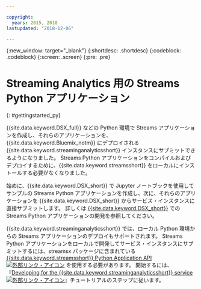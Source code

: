 ```yaml
---

copyright:
  years: 2015, 2018
lastupdated: "2018-12-06"

---
```


<!-- Attribute definitions -->
{:new_window: target="_blank"}
{:shortdesc: .shortdesc}
{:codeblock: .codeblock}
{:screen: .screen}
{:pre: .pre}

# Streaming Analytics 用の Streams Python アプリケーション
{: #gettingstarted_py}

{{site.data.keyword.DSX_full}} などの Python 環境で Streams アプリケーションを作成し、それらのアプリケーションを、{{site.data.keyword.Bluemix_notm}} にデプロイされる {{site.data.keyword.streaminganalyticsshort}} インスタンスにサブミットできるようになりました。 Streams Python アプリケーションをコンパイルおよびデプロイするために、{{site.data.keyword.streamsshort}} をローカルにインストールする必要がなくなりました。

始めに、{{site.data.keyword.DSX_short}} で Jupyter ノートブックを使用してサンプルの Streams Python アプリケーションを作成し、次に、それらのアプリケーションを {{site.data.keyword.DSX_short}} からサービス・インスタンスに直接サブミットします。 詳しくは [
{{site.data.keyword.DSX_short}}](/docs/services/StreamingAnalytics/t_develop_apps_python.html#t_develop_python_dsx) での Streams Python アプリケーションの開発を参照してください。

{{site.data.keyword.streaminganalyticsshort}} では、ローカル Python 環境からの Streams アプリケーションのデプロイもサポートされます。 Streams Python アプリケーションをローカルで開発してサービス・インスタンスにサブミットするには、streamsx パッケージに含まれている [{{site.data.keyword.streamsshort}} Python Application API ![外部リンク・アイコン](../../icons/launch-glyph.svg "外部リンク・アイコン")](http://ibmstreams.github.io/streamsx.documentation/docs/python/python-appapi-devguide/#50-api-features) を使用する必要があります。 開始するには、『[Developing for the {{site.data.keyword.streaminganalyticsshort}} service ![外部リンク・アイコン](../../icons/launch-glyph.svg "外部リンク・アイコン")](http://ibmstreams.github.io/streamsx.documentation/docs/python/1.6/python-appapi-devguide-2a/index.html)』チュートリアルのステップに従います。
